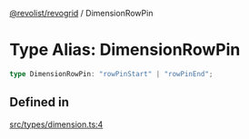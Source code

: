 [@revolist/revogrid](README.md) / DimensionRowPin

# Type Alias: DimensionRowPin

```ts
type DimensionRowPin: "rowPinStart" | "rowPinEnd";
```

## Defined in

[src/types/dimension.ts:4](https://github.com/revolist/revogrid/blob/b7bc91178b5b059b1432f9bb6ddbfab652d2c8cf/src/types/dimension.ts#L4)
